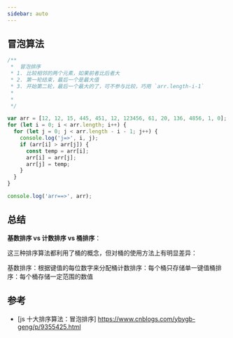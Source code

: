 ```yaml
---
sidebar: auto
---
```


## 冒泡算法

```js
/**
 *  冒泡排序
 * 1. 比较相邻的两个元素，如果前者比后者大
 * 2. 第一轮结束，最后一个是最大值
 * 3. 开始第二轮，最后一个最大的了，可不参与比较，巧用 `arr.length-i-1`
 *
 *
 */

var arr = [12, 12, 15, 445, 451, 12, 123456, 61, 20, 136, 4856, 1, 0];
for (let i = 0; i < arr.length; i++) {
  for (let j = 0; j < arr.length - i - 1; j++) {
    console.log('j=>', i, j);
    if (arr[i] > arr[j]) {
      const temp = arr[i];
      arr[i] = arr[j];
      arr[j] = temp;
    }
  }
}

console.log('arr==>', arr);
```



## 总结

**基数排序 vs 计数排序 vs 桶排序**：

这三种排序算法都利用了桶的概念，但对桶的使用方法上有明显差异：

基数排序：根据键值的每位数字来分配桶计数排序：每个桶只存储单一键值桶排序：每个桶存储一定范围的数值

## 参考

- [js 十大排序算法：冒泡排序] <https://www.cnblogs.com/ybygb-geng/p/9355425.html>
